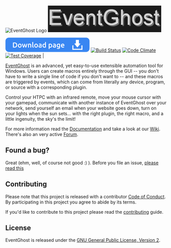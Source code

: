 ![EventGhost Logo](images/logo.png)  ![EventGhost](images/logo3.png)

[![downloads](_build/data/docs/_static/downloads.svg)](downloads.md)   [![Build Status](https://ci.appveyor.com/api/projects/status/5scgdqrfis5h2tbs/branch/master?svg=true)](https://ci.appveyor.com/project/topic2k/eventghost/branch/master/artifacts)   [![Code Climate](https://codeclimate.com/github/EventGhost/EventGhost/badges/gpa.svg)](https://codeclimate.com/github/EventGhost/EventGhost)   [![Test Coverage](https://codeclimate.com/github/EventGhost/EventGhost/badges/coverage.svg)](https://codeclimate.com/github/EventGhost/EventGhost/coverage) |


[EventGhost](http://www.eventghost.org) is an advanced, yet easy-to-use extensible automation tool for Windows. Users can create macros entirely through the GUI -- you don't have to write a single line of code if you don't want to -- and these macros are triggered by events, which can come from literally any device, program, or source with a corresponding plugin.

Control your HTPC with an infrared remote, move your mouse cursor with your gamepad, communicate with another instance of EventGhost over your network, send yourself an email when your website goes down, turn on your lights when the sun sets... with the right plugin, the right macro, and a little ingenuity, the sky's the limit!

For more information read the [Documentation](http://www.eventghost.org/docs/) and take a look at our [Wiki](http://www.eventghost.org/mediawiki/). There's also an very active [Forum](http://www.eventghost.org/forum/).



Found a bug?
------------

Great (ehm, well, of course not good :) ). Before you file an issue, [please read this](CONTRIBUTING.md#i-want-to-report-a-bug)



Contributing
------------

Please note that this project is released with a contributor [Code of Conduct](code_of_conduct.md). By participating in this project you agree to abide by its terms.

If you'd like to contribute to this project please read the [contributing](CONTRIBUTING.md) guide.



License
-------

EventGhost is released under the [GNU General Public License, Version 2](gpl-2.0.md).

